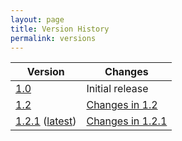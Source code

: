 ```yaml
---
layout: page
title: Version History
permalink: versions
---
```


| Version                                                                                                           | Changes                                                                 |
| ----------------------------------------------------------------------------------------------------------------- | ----------------------------------------------------------------------- |
| [1.0](https://github.com/ga4gh/data-security/blob/AAIv1.0/AAI/AAIConnectProfile.md)                               | Initial release                                                         |
| [1.2](https://ga4gh.github.io/data-security/1.2/aai-openid-connect-profile)                                       | [Changes in 1.2](https://ga4gh.github.io/data-security/1.2/changes-1_2) |
| [1.2.1](aai-openid-connect-profile)  ([latest](https://ga4gh.github.io/data-security/aai-openid-connect-profile)) | [Changes in 1.2.1](changes-1_2_1)                                       |

